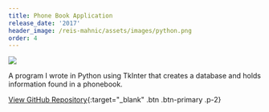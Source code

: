 ```yaml
---
title: Phone Book Application
release_date: '2017'
header_image: /reis-mahnic/assets/images/python.png
order: 4
---
```

![](/reis-mahnic/assets/images/pythonphonebook.jpg)

A program I wrote in Python using TkInter that creates a database and holds information found in a phonebook.

[View GitHub Repository](https://github.com/reismahnic/Python-Phonebook){:target="_blank" .btn .btn-primary .p-2}
